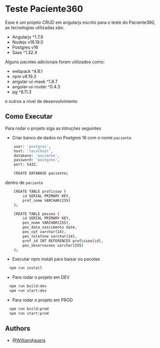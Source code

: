 # Teste Paciente360

Esse é um projeto CRUD em angularjs escrito para o teste do Paciente360, as tecnologias utilizadas são:

- Angularjs ^1.7.9
- Nodejs v16.19.0
- Postgres v16
- Sass ^1.32.4

Alguns pacotes adicionais foram utilizados como:

- webpack ^4.8.1
- npm v8.19.3
- angular-ui-mask ^1.8.7
- angular-ui-router ^0.4.3
- pg ^8.11.3

e outros a nivel de desenvolvimento

## Como Executar

Para rodar o projeto siga as intruções seguintes

- Criar banco de dados no Postgres 16 com o nome `paciente`

```bash
    user: 'postgres',
    host: 'localhost',
    database: 'paciente',
    password: 'postgres',
    port: 5432,
```

```bash
    CREATE DATABASE paciente;
```

dentro de `paciente`

```bash
    CREATE TABLE profissao (
        id SERIAL PRIMARY KEY,
        prof_nome VARCHAR(255)
    );

    CREATE TABLE pessoa (
        id SERIAL PRIMARY KEY,
        pes_nome VARCHAR(255),
        pes_data_nascimento date,
        pes_cpf varchar(14),
        pes_telefone varchar(14),
        prof_id INT REFERENCES profissao(id),
        pes_observacoes varchar(255)
    );
```

- Executar npm install para baixar os pacotes

```bash
  npm run install
```

- Para rodar o projeto em DEV

```bash
  npm run build:dev
  npm run start:dev
```

- Para rodar o projeto em PROD

```bash
  npm run build:prod
  npm run start:prod
```

## Authors

- [@WilliamAguera](https://www.github.com/WilliamAguera)
